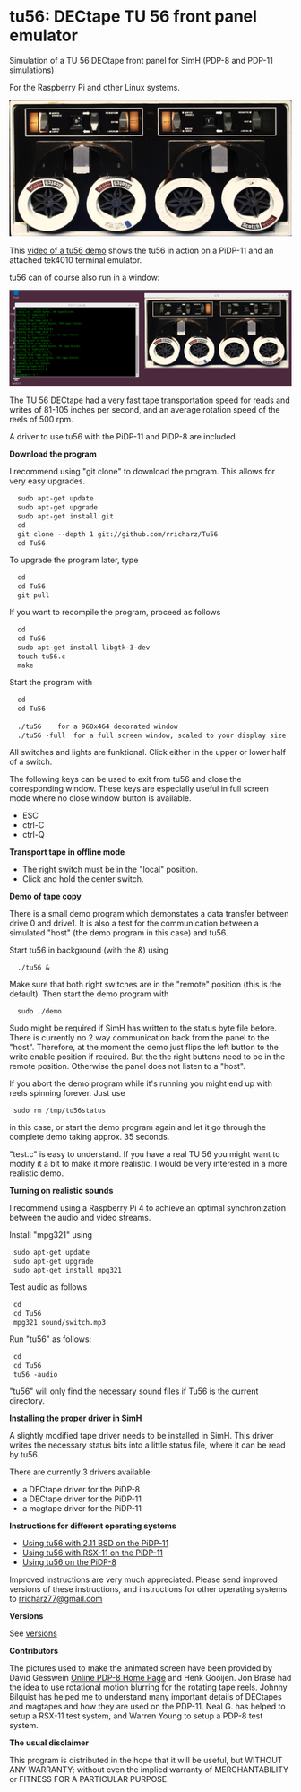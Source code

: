 # tu56: DECtape TU 56 front panel emulator

Simulation of a TU 56 DECtape front panel for SimH (PDP-8 and PDP-11 simulations)

For the Raspberry Pi and other Linux systems.

![tu56 front panel](front.png?raw=true "tu56 front panel")

This [video of a tu56 demo](https://youtu.be/Ye_s0w6C970) shows the tu56 in action on a PiDP-11 and an
attached tek4010 terminal emulator.

tu56 can of course also run in a window:

![tu56 window](window.jpg?raw=true "tu56 window")

The TU 56 DECtape had a very fast tape transportation speed for reads and writes of
81-105 inches per second, and an average rotation speed of the reels of 500 rpm.

A driver to use tu56 with the PiDP-11 and PiDP-8 are included.

**Download the program**

I recommend using "git clone" to download the program. This allows for very easy upgrades.

```
  sudo apt-get update
  sudo apt-get upgrade
  sudo apt-get install git
  cd
  git clone --depth 1 git://github.com/rricharz/Tu56
  cd Tu56
```

To upgrade the program later, type

```
  cd
  cd Tu56
  git pull
```

If you want to recompile the program, proceed as follows

```
  cd
  cd Tu56
  sudo apt-get install libgtk-3-dev
  touch tu56.c
  make
```

Start the program with

```
  cd
  cd Tu56
  
  ./tu56	for a 960x464 decorated window 
  ./tu56 -full	for a full screen window, scaled to your display size
```

All switches and lights are funktional. Click either in the upper or lower half of a switch.

The following keys can be used to exit from tu56 and close the corresponding window. These keys are
especially useful in full screen mode where no close window button is available.

 - ESC
 - ctrl-C
 - ctrl-Q

**Transport tape in offline mode**

 - The right switch must be in the "local" position.
 - Click and hold the center switch.
 
**Demo of tape copy**

There is a small demo program which demonstates a data transfer between drive 0 and drive1. It is also
a test for the communication between a simulated "host" (the demo program in this case) and tu56.

Start tu56 in background (with the &) using

```
  ./tu56 &
```
 
Make sure that both right switches are in the "remote" position (this is the default).
Then start the demo program with

```
  sudo ./demo
```
 
Sudo might be required if SimH has written to the status byte file before. There is currently no 2 way communication back from the panel to the "host". Therefore, at the moment the demo
just flips the left button to the write enable position if required. But the the right buttons need
to be in the remote position. Otherwise the panel does not listen to a "host".

If you abort the demo program while it's running you might end up with reels spinning forever. Just use

```
 sudo rm /tmp/tu56status
```
 
in this case, or start the demo program again and let it go through the complete demo taking
approx. 35 seconds.

"test.c" is easy to understand. If you have a real TU 56 you might want to modify it a bit to make it more
realistic. I would be very interested in a more realistic demo.

**Turning on realistic sounds**

I recommend using a Raspberry Pi 4 to achieve an optimal synchronization between the audio and video
streams.

Install "mpg321" using

```
 sudo apt-get update
 sudo apt-get upgrade
 sudo apt-get install mpg321
```

Test audio as follows

```
 cd
 cd Tu56
 mpg321 sound/switch.mp3
```

Run "tu56" as follows:

```
 cd
 cd Tu56
 tu56 -audio
```

"tu56" will only find the necessary sound files if Tu56 is the current directory.


**Installing the proper driver in SimH**

A slightly modified tape driver needs to be installed in SimH. This driver writes the necessary
status bits into a little status file, where it can be read by tu56.

There are currently 3 drivers available:

 - a DECtape driver for the PiDP-8
 - a DECtape driver for the PiDP-11
 - a magtape driver for the PiDP-11

**Instructions for different operating systems**

 - [Using tu56 with 2.11 BSD on the PiDP-11](bsd.txt)
 - [Using tu56 with RSX-11 on the PiDP-11](rsx11.txt)
 - [Using tu56 on the PiDP-8](pidp8.txt)

Improved instructions are very much appreciated. Please send improved versions of these
instructions, and instructions for other operating systems to rricharz77@gmail.com

**Versions**

See [versions](versions.txt)


**Contributors**

The pictures used to make the animated screen have been provided by David Gesswein
[Online PDP-8 Home Page](https://www.pdp8.net/tu56/tu56.shtml) and Henk Gooijen. Jon Brase
had the idea to use rotational motion blurring for the rotating tape reels. Johnny Bilquist
has helped me to understand many important details of DECtapes and magtapes and how they are
used on the PDP-11. Neal G. has helped to setup a RSX-11 test system, and Warren Young to
setup a PDP-8 test system.


**The usual disclaimer**

This program is distributed in the hope that it will be useful,
but WITHOUT ANY WARRANTY; without even the implied warranty of
MERCHANTABILITY or FITNESS FOR A PARTICULAR PURPOSE.
